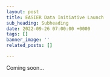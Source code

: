 ```yaml
---
layout: post
title: EASIER Data Initiative Launch
sub_heading: Subheading
date: 2022-09-26 07:00:00 +0000
tags: []
banner_image: ''
related_posts: []

---
```

Coming soon...